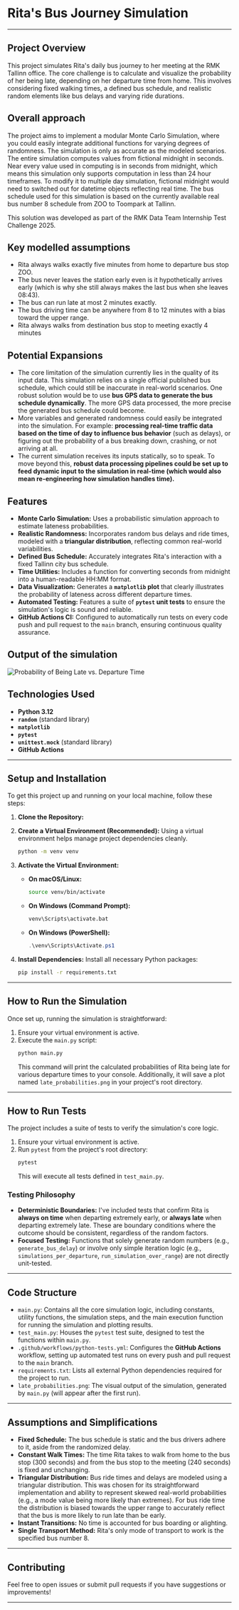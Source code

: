 # Rita's Bus Journey Simulation

---

##  Project Overview

This project simulates Rita's daily bus journey to her meeting at the RMK Tallinn office. The core challenge is to calculate and visualize the probability of her being late, depending on her departure time from home. This involves considering fixed walking times, a defined bus schedule, and realistic random elements like bus delays and varying ride durations.

## Overall approach

The project aims to implement a modular Monte Carlo Simulation, where you could easily integrate additional functions for varying degrees of randomness.
The simulation is only as accurate as the modeled scenarios. The entire simulation computes values from fictional midnight in seconds. Near every value used in computing is in seconds from midnight, which means this simulation only supports computation in less than 24 hour timeframes. To modify it to multiple day simulation, fictional midnight would need to switched out for datetime objects reflecting real time. The bus schedule used for this simulation is based on the currently available real bus number 8 schedule from ZOO to Toompark at Tallinn.


This solution was developed as part of the RMK Data Team Internship Test Challenge 2025.

## Key modelled assumptions

 - Rita always walks exactly five minutes from home to departure bus stop ZOO.
 - The bus never leaves the station early even is it hypothetically arrives early (which is why she still always makes the last bus when she leaves 08:43).
 - The bus can run late at most 2 minutes exactly.
 - The bus driving time can be anywhere from 8 to 12 minutes with a bias toward the upper range.
 - Rita always walks from destination bus stop to meeting exactly 4 minutes


## Potential Expansions

* The core limitation of the simulation currently lies in the quality of its input data. This simulation relies on a single official published bus schedule, which could still be inaccurate in real-world scenarios. One robust solution would be to use **bus GPS data to generate the bus schedule dynamically**. The more GPS data processed, the more precise the generated bus schedule could become.
* More variables and generated randomness could easily be integrated into the simulation. For example: **processing real-time traffic data based on the time of day to influence bus behavior** (such as delays), or figuring out the probability of a bus breaking down, crashing, or not arriving at all.
* The current simulation receives its inputs statically, so to speak. To move beyond this, **robust data processing pipelines could be set up to feed dynamic input to the simulation in real-time (which would also mean re-engineering how simulation handles time).**


##  Features

* **Monte Carlo Simulation:** Uses a probabilistic simulation approach to estimate lateness probabilities.
* **Realistic Randomness:** Incorporates random bus delays and ride times, modeled with a **triangular distribution**, reflecting common real-world variabilities.
* **Defined Bus Schedule:** Accurately integrates Rita's interaction with a fixed Tallinn city bus schedule.
* **Time Utilities:** Includes a function for converting seconds from midnight into a human-readable HH:MM format.
* **Data Visualization:** Generates a **`matplotlib` plot** that clearly illustrates the probability of lateness across different departure times.
* **Automated Testing:** Features a suite of **`pytest` unit tests** to ensure the simulation's logic is sound and reliable.
* **GitHub Actions CI:** Configured to automatically run tests on every code push and pull request to the `main` branch, ensuring continuous quality assurance.

## Output of the simulation

![Probability of Being Late vs. Departure Time](late_probabilities.png)

##  Technologies Used

* **Python 3.12**
* **`random`** (standard library)
* **`matplotlib`**
* **`pytest`**
* **`unittest.mock`** (standard library)
* **GitHub Actions**

---

##  Setup and Installation

To get this project up and running on your local machine, follow these steps:

1.  **Clone the Repository:**

2.  **Create a Virtual Environment (Recommended):**
    Using a virtual environment helps manage project dependencies cleanly.
    ```bash
    python -m venv venv
    ```

3.  **Activate the Virtual Environment:**

    * **On macOS/Linux:**
        ```bash
        source venv/bin/activate
        ```
    * **On Windows (Command Prompt):**
        ```bash
        venv\Scripts\activate.bat
        ```
    * **On Windows (PowerShell):**
        ```powershell
        .\venv\Scripts\Activate.ps1
        ```

4.  **Install Dependencies:**
    Install all necessary Python packages:
    ```bash
    pip install -r requirements.txt
    ```

---

##  How to Run the Simulation

Once set up, running the simulation is straightforward:

1.  Ensure your virtual environment is active.
2.  Execute the `main.py` script:
    ```bash
    python main.py
    ```
    This command will print the calculated probabilities of Rita being late for various departure times to your console. Additionally, it will save a plot named `late_probabilities.png` in your project's root directory.

---

##  How to Run Tests

The project includes a suite of tests to verify the simulation's core logic.

1.  Ensure your virtual environment is active.
2.  Run `pytest` from the project's root directory:
    ```bash
    pytest
    ```
    This will execute all tests defined in `test_main.py`.

### Testing Philosophy

* **Deterministic Boundaries:** I've included tests that confirm Rita is **always on time** when departing extremely early, or **always late** when departing extremely late. These are boundary conditions where the outcome should be consistent, regardless of the random factors.
* **Focused Testing:** Functions that solely generate random numbers (e.g., `generate_bus_delay`) or involve only simple iteration logic (e.g., `simulations_per_departure`, `run_simulation_over_range`) are not directly unit-tested.

---

##  Code Structure

* `main.py`: Contains all the core simulation logic, including constants, utility functions, the simulation steps, and the main execution function for running the simulation and plotting results.
* `test_main.py`: Houses the `pytest` test suite, designed to test the functions within `main.py`.
* `.github/workflows/python-tests.yml`: Configures the **GitHub Actions** workflow, setting up automated test runs on every push and pull request to the `main` branch.
* `requirements.txt`: Lists all external Python dependencies required for the project to run.
* `late_probabilities.png`: The visual output of the simulation, generated by `main.py` (will appear after the first run).

---

##  Assumptions and Simplifications

* **Fixed Schedule:** The bus schedule is static and the bus drivers adhere to it, aside from the randomized delay.
* **Constant Walk Times:** The time Rita takes to walk from home to the bus stop (300 seconds) and from the bus stop to the meeting (240 seconds) is fixed and unchanging.
* **Triangular Distribution:** Bus ride times and delays are modeled using a triangular distribution. This was chosen for its straightforward implementation and ability to represent skewed real-world probabilities (e.g., a mode value being more likely than extremes). For bus ride time the distribution is biased towards the upper range to accurately reflect that the bus is more likely to run late than be early.
* **Instant Transitions:** No time is accounted for bus boarding or alighting.
* **Single Transport Method:** Rita's only mode of transport to work is the specified bus number 8.

---

##  Contributing

Feel free to open issues or submit pull requests if you have suggestions or improvements!

---


